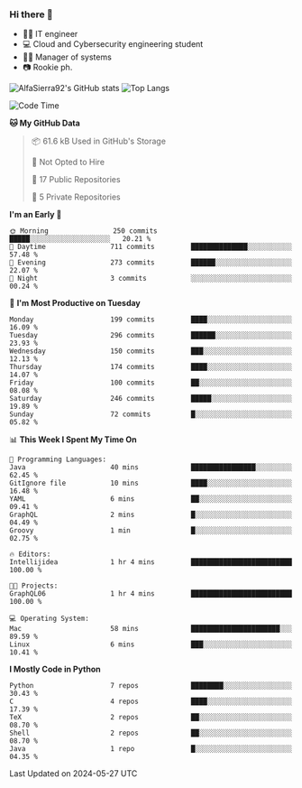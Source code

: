 ### Hi there 👋
- 👨‍💻 IT engineer
- 💻 Cloud and Cybersecurity engineering student
- 👨‍💼 Manager of systems
- 📷 Rookie ph.


![AlfaSierra92's GitHub stats](https://github-readme-stats.vercel.app/api?username=AlfaSierra92&theme=nord)
![Top Langs](https://github-readme-stats.vercel.app/api/top-langs/?username=AlfaSierra92&theme=nord&layout=compact)

<!--START_SECTION:waka-->
![Code Time](http://img.shields.io/badge/Code%20Time-114%20hrs%202%20mins-blue)

**🐱 My GitHub Data** 

> 📦 61.6 kB Used in GitHub's Storage 
 > 
> 🚫 Not Opted to Hire
 > 
> 📜 17 Public Repositories 
 > 
> 🔑 5 Private Repositories 
 > 
**I'm an Early 🐤** 

```text
🌞 Morning                250 commits         █████░░░░░░░░░░░░░░░░░░░░   20.21 % 
🌆 Daytime                711 commits         ██████████████░░░░░░░░░░░   57.48 % 
🌃 Evening                273 commits         ██████░░░░░░░░░░░░░░░░░░░   22.07 % 
🌙 Night                  3 commits           ░░░░░░░░░░░░░░░░░░░░░░░░░   00.24 % 
```
📅 **I'm Most Productive on Tuesday** 

```text
Monday                   199 commits         ████░░░░░░░░░░░░░░░░░░░░░   16.09 % 
Tuesday                  296 commits         ██████░░░░░░░░░░░░░░░░░░░   23.93 % 
Wednesday                150 commits         ███░░░░░░░░░░░░░░░░░░░░░░   12.13 % 
Thursday                 174 commits         ████░░░░░░░░░░░░░░░░░░░░░   14.07 % 
Friday                   100 commits         ██░░░░░░░░░░░░░░░░░░░░░░░   08.08 % 
Saturday                 246 commits         █████░░░░░░░░░░░░░░░░░░░░   19.89 % 
Sunday                   72 commits          █░░░░░░░░░░░░░░░░░░░░░░░░   05.82 % 
```


📊 **This Week I Spent My Time On** 

```text
💬 Programming Languages: 
Java                     40 mins             ████████████████░░░░░░░░░   62.45 % 
GitIgnore file           10 mins             ████░░░░░░░░░░░░░░░░░░░░░   16.48 % 
YAML                     6 mins              ██░░░░░░░░░░░░░░░░░░░░░░░   09.41 % 
GraphQL                  2 mins              █░░░░░░░░░░░░░░░░░░░░░░░░   04.49 % 
Groovy                   1 min               █░░░░░░░░░░░░░░░░░░░░░░░░   02.75 % 

🔥 Editors: 
Intellijidea             1 hr 4 mins         █████████████████████████   100.00 % 

🐱‍💻 Projects: 
GraphQL06                1 hr 4 mins         █████████████████████████   100.00 % 

💻 Operating System: 
Mac                      58 mins             ██████████████████████░░░   89.59 % 
Linux                    6 mins              ███░░░░░░░░░░░░░░░░░░░░░░   10.41 % 
```

**I Mostly Code in Python** 

```text
Python                   7 repos             ████████░░░░░░░░░░░░░░░░░   30.43 % 
C                        4 repos             ████░░░░░░░░░░░░░░░░░░░░░   17.39 % 
TeX                      2 repos             ██░░░░░░░░░░░░░░░░░░░░░░░   08.70 % 
Shell                    2 repos             ██░░░░░░░░░░░░░░░░░░░░░░░   08.70 % 
Java                     1 repo              █░░░░░░░░░░░░░░░░░░░░░░░░   04.35 % 
```




 Last Updated on 2024-05-27 UTC
<!--END_SECTION:waka-->

<!--
**AlfaSierra92/AlfaSierra92** is a ✨ _special_ ✨ repository because its `README.md` (this file) appears on your GitHub profile.

Here are some ideas to get you started:

- 🔭 I’m currently working on ...
- 🌱 I’m currently learning ...
- 👯 I’m looking to collaborate on ...
- 🤔 I’m looking for help with ...
- 💬 Ask me about ...
- 📫 How to reach me: ...
- 😄 Pronouns: ...
- ⚡ Fun fact: ...
-->

